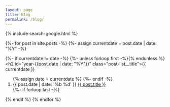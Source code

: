 ```yaml
---
layout: page
title: Blog
permalink: /blog/
---
```


{% include search-google.html %}

<section id="page-blog" class="page-blog list-reset list-alternate-bg link-reset">
  {%- for post in site.posts -%}
  {%- assign currentdate = post.date | date: "%Y" -%}
  
  {%- if currentdate != date -%}
    {%- unless forloop.first -%}</ol>{% endunless %}
    <h2 id="year-{{post.date | date: "%Y"}}" class="post-list__title">{{ currentdate }}</h2>
    <ol>
      {% assign date = currentdate %}
    {%- endif -%}
      <li class="one-liner">
        <time datetime="{{ post.date | date: '%Y-%m-%d' }}">{{ post.date | date: '%b %d' }}</time>
        <a href="{{ post.url }}">{{ post.title }}</a>
      </li>
    {%- if forloop.last -%}</ol>{% endif %}
  {% endfor %}
</section>
